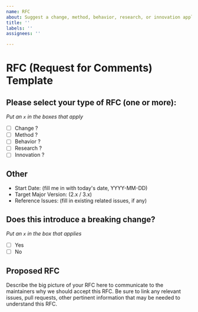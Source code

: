 ```yaml
---
name: RFC
about: Suggest a change, method, behavior, research, or innovation applicable to the next version of Quasar Framework
title: ''
labels: ''
assignees: ''

---
```


# RFC (Request for Comments) Template

## Please select your type of RFC (one or more):
_Put an `x` in the boxes that apply_

- [ ] Change ?
- [ ] Method ?
- [ ] Behavior ?
- [ ] Research ?
- [ ] Innovation ?

## Other

- Start Date: (fill me in with today's date, YYYY-MM-DD)
- Target Major Version: (2.x / 3.x)
- Reference Issues: (fill in existing related issues, if any)

## Does this introduce a breaking change?
_Put an `x` in the box that applies_

- [ ] Yes
- [ ] No

## Proposed RFC

Describe the big picture of your RFC here to communicate to the maintainers why we should accept this RFC. Be sure to link any relevant issues, pull requests, other pertinent information that may be needed to understand this RFC.